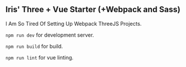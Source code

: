 ## Iris' Three + Vue Starter (+Webpack and Sass)

I Am So Tired Of Setting Up Webpack ThreeJS Projects.



`npm run dev` for development server.

`npm run build` for build.

`npm run lint` for vue linting.
